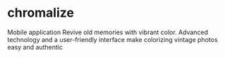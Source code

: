 # chromalize

Mobile application Revive old memories with vibrant color. Advanced technology and a user-friendly interface make colorizing vintage photos easy and authentic


